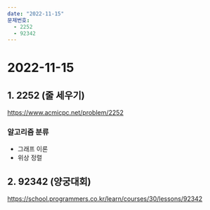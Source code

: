 ```yaml
---
date: "2022-11-15"
문제번호:
  - 2252
  - 92342
---
```


# 2022-11-15

## 1. 2252 (줄 세우기)
https://www.acmicpc.net/problem/2252

### 알고리즘 분류
- 그래프 이론
- 위상 정렬

## 2. 92342 (양궁대회)
https://school.programmers.co.kr/learn/courses/30/lessons/92342
